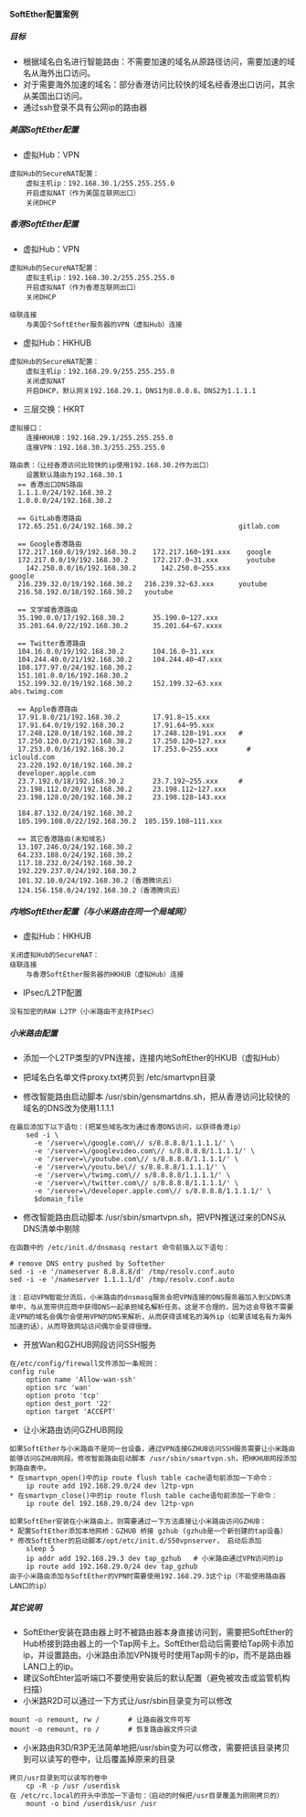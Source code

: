 #### SoftEther配置案例

##### 目标

* 根据域名白名进行智能路由：不需要加速的域名从原路径访问，需要加速的域名从海外出口访问。
* 对于需要海外加速的域名：部分香港访问比较快的域名经香港出口访问，其余从美国出口访问。
* 通过ssh登录不具有公网ip的路由器

##### 美国SoftEther配置

* 虚拟Hub：VPN

```
虚拟Hub的SecureNAT配置：
	虚拟主机ip：192.168.30.1/255.255.255.0
	开启虚拟NAT（作为美国互联网出口）
	关闭DHCP
```

##### 香港SoftEther配置

* 虚拟Hub：VPN

```
虚拟Hub的SecureNAT配置：
	虚拟主机ip：192.168.30.2/255.255.255.0
	开启虚拟NAT（作为香港互联网出口） 
	关闭DHCP

级联连接
	与美国个SoftEther服务器的VPN（虚拟Hub）连接
```

* 虚拟Hub：HKHUB

```
虚拟Hub的SecureNAT配置：
	虚拟主机ip：192.168.29.9/255.255.255.0
	关闭虚拟NAT
	开启DHCP，默认网关192.168.29.1，DNS1为8.8.8.8，DNS2为1.1.1.1
```

* 三层交换：HKRT

```
虚拟接口：
	连接HKHUB：192.168.29.1/255.255.255.0
	连接VPN：192.168.30.3/255.255.255.0

路由表：（让经香港访问比较快的ip使用192.168.30.2作为出口）
	设置默认路由为192.168.30.1	
  == 香港出口DNS路由
  1.1.1.0/24/192.168.30.2
  1.0.0.0/24/192.168.30.2

  == GitLab香港路由
  172.65.251.0/24/192.168.30.2	 						gitlab.com

  == Google香港路由
  172.217.160.0/19/192.168.30.2    172.217.160~191.xxx    google
  172.217.0.0/19/192.168.30.2      172.217.0~31.xxx       youtube
	142.250.0.0/16/192.168.30.2		 142.250.0~255.xxx   		  google	
  216.239.32.0/19/192.168.30.2	 216.239.32~63.xxx      youtube
  216.58.192.0/18/192.168.30.2   youtube
  
  == 文学城香港路由
  35.190.0.0/17/192.168.30.2       35.190.0~127.xxx
  35.201.64.0/22/192.168.30.2      35.201.64~67.xxxx

  == Twitter香港路由
  104.16.0.0/19/192.168.30.2       104.16.0~31.xxx
  104.244.40.0/21/192.168.30.2     104.244.40~47.xxx
  108.177.97.0/24/192.168.30.2
  151.101.0.0/16/192.168.30.2
  152.199.32.0/19/192.168.30.2     152.199.32~63.xxx      abs.twimg.com

  == Apple香港路由
  17.91.8.0/21/192.168.30.2        17.91.8~15.xxx
  17.91.64.0/19/192.168.30.2       17.91.64~95.xxx
  17.248.128.0/18/192.168.30.2     17.248.128~191.xxx   #
  17.250.120.0/21/192.168.30.2     17.250.120~127.xxx
  17.253.0.0/16/192.168.30.2       17.253.0~255.xxx 	  # iclould.com 
  23.220.192.0/18/192.168.30.2
  developer.apple.com
  23.7.192.0/18/192.168.30.2       23.7.192~255.xxx     #
  23.198.112.0/20/192.168.30.2     23.198.112~127.xxx
  23.198.128.0/20/192.168.30.2     23.198.128~143.xxx

  184.87.132.0/24/192.168.30.2
  185.199.108.0/22/192.168.30.2  185.159.108~111.xxx

  == 其它香港路由(未知域名)
  13.107.246.0/24/192.168.30.2
  64.233.188.0/24/192.168.30.2
  117.18.232.0/24/192.168.30.2
  192.229.237.0/24/192.168.30.2
  101.32.10.0/24/192.168.30.2（香港腾讯云）
  124.156.158.0/24/192.168.30.2（香港腾讯云）
```

##### 内地SoftEther配置（与小米路由在同一个局域网）

* 虚拟Hub：HKHUB

```
关闭虚拟Hub的SecureNAT：
级联连接
	与香港SoftEther服务器的HKHUB（虚拟Hub）连接
```

* IPsec/L2TP配置

```
没有加密的RAW L2TP（小米路由不支持IPsec）
```

##### 小米路由配置

* 添加一个L2TP类型的VPN连接，连接内地SoftEther的HKUB（虚拟Hub）
* 把域名白名单文件proxy.txt拷贝到 /etc/smartvpn目录

* 修改智能路由启动脚本 /usr/sbin/gensmartdns.sh，把从香港访问比较快的域名的DNS改为使用1.1.1.1

```
在最后添加下以下语句：(把某些域名改为通过香港DNS访问，以获得香港ip）
    sed -i \
      -e '/server=\/google.com\// s/8.8.8.8/1.1.1.1/' \
      -e '/server=\/googlevideo.com\// s/8.8.8.8/1.1.1.1/' \
      -e '/server=\/youtube.com\// s/8.8.8.8/1.1.1.1/' \
      -e '/server=\/youtu.be\// s/8.8.8.8/1.1.1.1/' \
      -e '/server=\/twimg.com\// s/8.8.8.8/1.1.1.1/' \
      -e '/server=\/twitter.com\// s/8.8.8.8/1.1.1.1/' \
      -e '/server=\/developer.apple.com\// s/8.8.8.8/1.1.1.1/' \
      $domain_file
```

* 修改智能路由启动脚本 /usr/sbin/smartvpn.sh，把VPN推送过来的DNS从DNS清单中剔除

```
在函数中的 /etc/init.d/dnsmasq restart 命令前插入以下语句：

# remove DNS entry pushed by Softether
sed -i -e '/nameserver 8.8.8.8/d' /tmp/resolv.conf.auto
sed -i -e '/nameserver 1.1.1.1/d' /tmp/resolv.conf.auto

注：启动VPN智能分流后，小米路由的dnsmasq服务会把VPN连接的DNS服务器加入到父DNS清单中，与从宽带供应商中获得DNS一起承担域名解析任务。这是不合理的，因为这会导致不需要走VPN的域名会偶尔会使用VPN的DNS来解析，从而获得该域名的海外ip（如果该域名有为海外加速的话），从而导致网站访问偶尔会变得很慢。
```

* 开放Wan和GZHUB网段访问SSH服务

```
在/etc/config/firewall文件添加一条规则：
config rule                                                                
	option name 'Allow-wan-ssh'                                         
	option src 'wan'                                                    
	option proto 'tcp'                                                  
	option dest_port '22'                                               
	option target 'ACCEPT'	
```

* 让小米路由访问GZHUB网段

```
如果SoftEther与小米路由不是同一台设备，通过VPN连接GZHUB访问SSH服务需要让小米路由能够访问GZHUB网段。修改智能路由启动脚本 /usr/sbin/smartvpn.sh，把HKHUB网段添加到路由表中。
* 在smartvpn_open()中的ip route flush table cache语句前添加一下命令：
	ip route add 192.168.29.0/24 dev l2tp-vpn
* 在smartvpn_close()中的ip route flush table cache语句前添加一下命令：
	ip route del 192.168.29.0/24 dev l2tp-vpn

如果SoftEher安装在小米路由上，则需要通过一下方法直接让小米路由访问GZHUB：
* 配置SoftEther添加本地网桥：GZHUB 桥接 gzhub (gzhub是一个新创建的tap设备）
* 修改SoftEther的启动脚本/opt/etc/init.d/S50vpnserver， 启动后添加
    sleep 5
    ip addr add 192.168.29.3 dev tap_gzhub   # 小米路由通过VPN访问的ip
    ip route add 192.168.29.0/24 dev tap_gzhub
由于小米路由添加与SoftEther的VPN时需要使用192.168.29.3这个ip（不能使用路由器LAN口的ip）
```

##### 其它说明

* SoftEther安装在路由器上时不被路由器本身直接访问到，需要把SoftEther的Hub桥接到路由器上的一个Tap网卡上。SoftEther启动后需要给Tap网卡添加ip，并设置路由。小米路由添加VPN拨号时使用Tap网卡的ip，而不是路由器LAN口上的ip。
* 建议SoftEhter监听端口不要使用安装后的默认配置（避免被攻击或监管机构扫描）
* 小米路R2D可以通过一下方式让/usr/sbin目录变为可以修改

```
mount -o remount, rw /       # 让路由器文件可写
mount -o remount, ro /       # 恢复路由器文件只读
```

* 小米路由R3D/R3P无法简单地把/usr/sbin变为可以修改，需要把该目录拷贝到可以读写的卷中，让后覆盖掉原来的目录

```
拷贝/usr目录到可以读写的卷中
	cp -R -p /usr /userdisk
在 /etc/rc.local的开头中添加一下语句：（启动的时候把/usr目录覆盖为刚刚拷贝的）
	mount -o bind /userdisk/usr /usr
```

